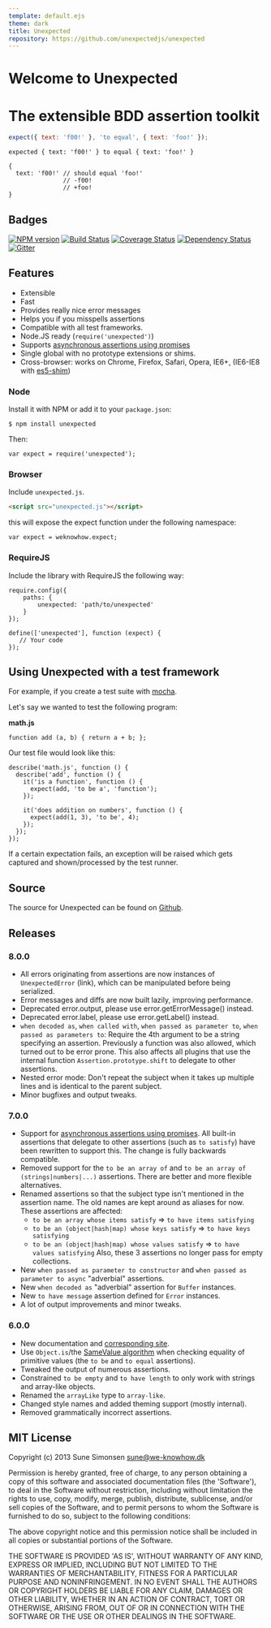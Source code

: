 ```yaml
---
template: default.ejs
theme: dark
title: Unexpected
repository: https://github.com/unexpectedjs/unexpected
---
```


# Welcome to Unexpected
# The extensible BDD assertion toolkit

```javascript
expect({ text: 'f00!' }, 'to equal', { text: 'foo!' });
```

```output
expected { text: 'f00!' } to equal { text: 'foo!' }

{
  text: 'f00!' // should equal 'foo!'
               // -f00!
               // +foo!
}
```

## Badges

[![NPM version](https://badge.fury.io/js/unexpected.svg)](http://badge.fury.io/js/unexpected)
[![Build Status](https://travis-ci.org/unexpectedjs/unexpected.svg?branch=master)](https://travis-ci.org/unexpectedjs/unexpected)
[![Coverage Status](https://coveralls.io/repos/unexpectedjs/unexpected/badge.svg)](https://coveralls.io/r/unexpectedjs/unexpected)
[![Dependency Status](https://david-dm.org/unexpectedjs/unexpected.svg)](https://david-dm.org/unexpectedjs/unexpected)
[![Gitter](https://badges.gitter.im/Join%20Chat.svg)](https://gitter.im/unexpectedjs/unexpected?utm_source=badge&utm_medium=badge&utm_campaign=pr-badge)

## Features

- Extensible
- Fast
- Provides really nice error messages
- Helps you if you misspells assertions
- Compatible with all test frameworks.
- Node.JS ready (`require('unexpected')`)
- Supports [asynchronous assertions using promises](/api/addAssertion/#asynchronous-assertions)
- Single global with no prototype extensions or shims.
- Cross-browser: works on Chrome, Firefox, Safari, Opera, IE6+,
  (IE6-IE8 with [es5-shim](https://github.com/es-shims/es5-shim))

### Node

Install it with NPM or add it to your `package.json`:

```
$ npm install unexpected
```

Then:

```js#evaluate:false
var expect = require('unexpected');
```

### Browser

Include `unexpected.js`.

```html
<script src="unexpected.js"></script>
```

this will expose the expect function under the following namespace:

```js#evaluate:false
var expect = weknowhow.expect;
```

### RequireJS

Include the library with RequireJS the following way:

```js#evaluate:false
require.config({
    paths: {
        unexpected: 'path/to/unexpected'
    }
});

define(['unexpected'], function (expect) {
   // Your code
});
```

## Using Unexpected with a test framework

For example, if you create a test suite with
[mocha](http://github.com/visionmedia/mocha).

Let's say we wanted to test the following program:

**math.js**

```js#evaluate:false
function add (a, b) { return a + b; };
```

Our test file would look like this:

```js#evaluate:false
describe('math.js', function () {
  describe('add', function () {
    it('is a function', function () {
      expect(add, 'to be a', 'function');
    });

    it('does addition on numbers', function () {
      expect(add(1, 3), 'to be', 4);
    });
  });
});
```

If a certain expectation fails, an exception will be raised which gets captured
and shown/processed by the test runner.

## Source

The source for Unexpected can be found on
[Github](https://github.com/unexpectedjs/unexpected).

## Releases

### 8.0.0

* All errors originating from assertions are now instances of
  `UnexpectedError` (link), which can be manipulated before being
  serialized.
* Error messages and diffs are now built lazily, improving
  performance.
* Deprecated error.output, please use error.getErrorMessage() instead.
* Deprecated error.label, please use error.getLabel() instead.
* `when decoded as`, `when called with`, `when passed as parameter
  to`, `when passed as parameters to`: Require the 4th argument to be
  a string specifying an assertion. Previously a function was also
  allowed, which turned out to be error prone. This also affects all
  plugins that use the internal function `Assertion.prototype.shift`
  to delegate to other assertions.
* Nested error mode: Don't repeat the subject when it takes up
  multiple lines and is identical to the parent subject.
* Minor bugfixes and output tweaks.

### 7.0.0

* Support for
  [asynchronous assertions using promises](/api/addAssertion/#asynchronous-assertions).
  All built-in assertions that delegate to other assertions (such as `to satisfy`)
  have been rewritten to support this. The change is fully backwards compatible.
* Removed support for the `to be an array of` and
  `to be an array of (strings|numbers|...)` assertions. There are better and
  more flexible alternatives.
* Renamed assertions so that the subject type isn't mentioned in the assertion name.
  The old names are kept around as aliases for now. These assertions are affected:
    * `to be an array whose items satisfy` => `to have items satisfying`
    * `to be an (object|hash|map) whose keys satisfy` => `to have keys satisfying`
    * `to be an (object|hash|map) whose values satisfy` => `to have values satisfying`
  Also, these 3 assertions no longer pass for empty collections.
* New `when passed as parameter to constructor` and `when passed as parameter to async` "adverbial" assertions.
* New `when decoded as` "adverbial" assertion for `Buffer` instances.
* New `to have message` assertion defined for `Error` instances.
* A lot of output improvements and minor tweaks.

### 6.0.0

* New documentation and [corresponding site](https://unexpectedjs.github.io/).
* Use `Object.is`/the [SameValue algorithm](http://people.mozilla.org/~jorendorff/es6-draft.html#sec-samevalue) when checking equality of primitive values (the `to be` and `to equal` assertions).
* Tweaked the output of numerous assertions.
* Constrained `to be empty` and `to have length` to only work with strings and array-like objects.
* Renamed the `arrayLike` type to `array-like`.
* Changed style names and added theming support (mostly internal).
* Removed grammatically incorrect assertions.

## MIT License

Copyright (c) 2013 Sune Simonsen <sune@we-knowhow.dk>

Permission is hereby granted, free of charge, to any person obtaining
a copy of this software and associated documentation files (the
'Software'), to deal in the Software without restriction, including
without limitation the rights to use, copy, modify, merge, publish,
distribute, sublicense, and/or sell copies of the Software, and to
permit persons to whom the Software is furnished to do so, subject to
the following conditions:

The above copyright notice and this permission notice shall be
included in all copies or substantial portions of the Software.

THE SOFTWARE IS PROVIDED 'AS IS', WITHOUT WARRANTY OF ANY KIND,
EXPRESS OR IMPLIED, INCLUDING BUT NOT LIMITED TO THE WARRANTIES OF
MERCHANTABILITY, FITNESS FOR A PARTICULAR PURPOSE AND
NONINFRINGEMENT. IN NO EVENT SHALL THE AUTHORS OR COPYRIGHT HOLDERS BE
LIABLE FOR ANY CLAIM, DAMAGES OR OTHER LIABILITY, WHETHER IN AN ACTION
OF CONTRACT, TORT OR OTHERWISE, ARISING FROM, OUT OF OR IN CONNECTION
WITH THE SOFTWARE OR THE USE OR OTHER DEALINGS IN THE SOFTWARE.
